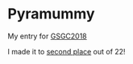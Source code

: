# Pyramummy
My entry for [GSGC2018](https://gynvael.coldwind.pl/?lang=en&id=686)

I made it to [second place](https://gynvael.coldwind.pl/?lang=en&id=687) out of 22! 
